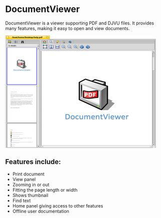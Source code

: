 DocumentViewer
=

DocumentViewer is a viewer supporting PDF and DJVU files. 
It provides many features, making it easy to open and view documents.<br>

<img src="DocumentViewerScreenshot.png" height="360" width="480">
 
## Features include:
  * Print document
  * View panel
  * Zooming in or out
  * Fitting the page length or width
  * Shows thumbnail
  * Find text
  * Home panel giving access to other features
  * Offline user documentation

